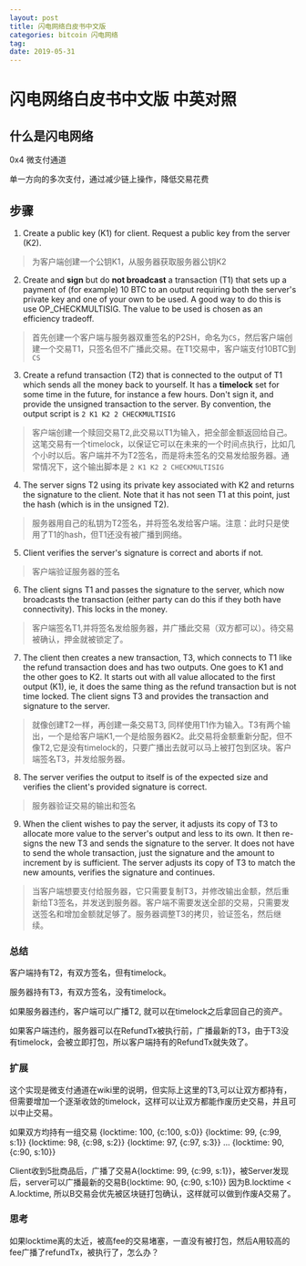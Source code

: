 ```yaml
---
layout: post
title: 闪电网络白皮书中文版
categories: bitcoin 闪电网络
tag: 
date: 2019-05-31
---
```


# 闪电网络白皮书中文版 中英对照

## 什么是闪电网络
0x4 微支付通道

单一方向的多次支付，通过减少链上操作，降低交易花费

## 步骤

1. Create a public key (K1) for client. Request a public key from the server (K2).

> 为客户端创建一个公钥K1，从服务器获取服务器公钥K2

2. Create and **sign** but do **not broadcast** a transaction (T1) that sets up a payment of (for example) 10 BTC to an output requiring both the server's private key and one of your own to be used. A good way to do this is use OP_CHECKMULTISIG. The value to be used is chosen as an efficiency tradeoff.

> 首先创建一个客户端与服务器双重签名的P2SH，命名为`CS`，然后客户端创建一个交易T1，只签名但不广播此交易。在T1交易中，客户端支付10BTC到`CS`

3. Create a refund transaction (T2) that is connected to the output of T1 which sends all the money back to yourself. It has a **timelock** set for some time in the future, for instance a few hours. Don't sign it, and provide the unsigned transaction to the server. By convention, the output script is `2 K1 K2 2 CHECKMULTISIG`

> 客户端创建一个赎回交易T2,此交易以T1为输入，把全部金额返回给自己。这笔交易有一个timelock，以保证它可以在未来的一个时间点执行，比如几个小时以后。客户端并不为T2签名，而是将未签名的交易发给服务器。通常情况下，这个输出脚本是 `2 K1 K2 2 CHECKMULTISIG`

4. The server signs T2 using its private key associated with K2 and returns the signature to the client. Note that it has not seen T1 at this point, just the hash (which is in the unsigned T2).

> 服务器用自己的私钥为T2签名，并将签名发给客户端。注意：此时只是使用了T1的hash，但T1还没有被广播到网络。

5. Client verifies the server\'s signature is correct and aborts if not.

> 客户端验证服务器的签名

6. The client signs T1 and passes the signature to the server, which now broadcasts the transaction (either party can do this if they both have connectivity). This locks in the money.

> 客户端签名T1,并将签名发给服务器，并广播此交易（双方都可以）。待交易被确认，押金就被锁定了。

7. The client then creates a new transaction, T3, which connects to T1 like the refund transaction does and has two outputs. One goes to K1 and the other goes to K2. It starts out with all value allocated to the first output (K1), ie, it does the same thing as the refund transaction but is not time locked. The client signs T3 and provides the transaction and signature to the server.

> 就像创建T2一样，再创建一条交易T3, 同样使用T1作为输入。T3有两个输出，一个是给客户端K1,一个是给服务器K2。此交易将金额重新分配，但不像T2,它是没有timelock的，只要广播出去就可以马上被打包到区块。客户端签名T3，并发给服务器。

8. The server verifies the output to itself is of the expected size and verifies the client's provided signature is correct.

> 服务器验证交易的输出和签名

9. When the client wishes to pay the server, it adjusts its copy of T3 to allocate more value to the server's output and less to its own. It then re-signs the new T3 and sends the signature to the server. It does not have to send the whole transaction, just the signature and the amount to increment by is sufficient. The server adjusts its copy of T3 to match the new amounts, verifies the signature and continues.

> 当客户端想要支付给服务器，它只需要复制T3，并修改输出金额，然后重新给T3签名，并发送到服务器。客户端不需要发送全部的交易，只需要发送签名和增加金额就足够了。服务器调整T3的拷贝，验证签名，然后继续。

### 总结

客户端持有T2，有双方签名，但有timelock。

服务器持有T3，有双方签名，没有timelock。

如果服务器违约，客户端可以广播T2, 就可以在timelock之后拿回自己的资产。

如果客户端违约，服务器可以在RefundTx被执行前，广播最新的T3，由于T3没有timelock，会被立即打包，所以客户端持有的RefundTx就失效了。

### 扩展

这个实现是微支付通道在wiki里的说明，但实际上这里的T3,可以让双方都持有，但需要增加一个逐渐收敛的timelock，这样可以让双方都能作废历史交易，并且可以中止交易。

如果双方均持有一组交易
{locktime: 100, {c:100, s:0}}
{locktime: 99, {c:99, s:1}}
{locktime: 98, {c:98, s:2}}
{locktime: 97, {c:97, s:3}}
...
{locktime: 90, {c:90, s:10}}

Client收到5批商品后，广播了交易A{locktime: 99, {c:99, s:1}}，被Server发现后，server可以广播最新的交易B{locktime: 90, {c:90, s:10}}
因为B.locktime < A.locktime, 所以B交易会优先被区块链打包确认，这样就可以做到作废A交易了。

### 思考
如果locktime离的太近，被高fee的交易堵塞，一直没有被打包，然后A用较高的fee广播了refundTx，被执行了，怎么办？
